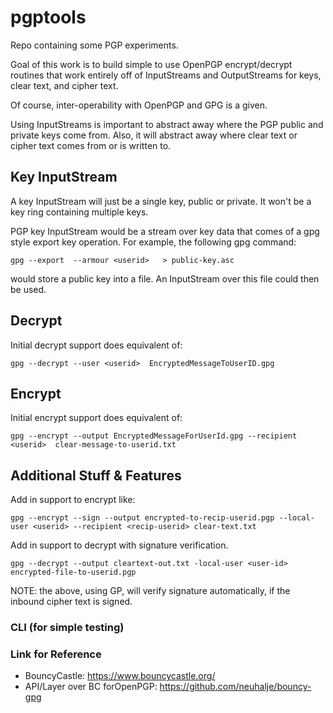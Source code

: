 # pgptools
Repo containing some PGP experiments. 


Goal of this work is to build simple to use OpenPGP encrypt/decrypt routines that 
work entirely off of InputStreams and OutputStreams for keys, clear text, and cipher text.  

Of course, inter-operability with OpenPGP and GPG is a given.

Using InputStreams is important to abstract away where the PGP public and private
keys come from.  Also, it will abstract away where clear text or cipher text comes 
from or is written to. 


## Key InputStream
A key InputStream will just be a single key, public or private.  It won't be a key
ring containing multiple keys. 

PGP key InputStream would be a stream over key data that comes of a gpg style 
export key operation.  For example, the following gpg command: 

``` 
gpg --export  --armour <userid>   > public-key.asc
```
would store a public key into a file.    An InputStream over this file could 
then be used.   

## Decrypt
Initial decrypt support does equivalent of: 

```
gpg --decrypt --user <userid>  EncryptedMessageToUserID.gpg 
```

## Encrypt
Initial encrypt support does equivalent of: 

```
gpg --encrypt --output EncryptedMessageForUserId.gpg --recipient <userid>  clear-message-to-userid.txt
```

## Additional Stuff & Features

Add in support to encrypt like: 

```
gpg --encrypt --sign --output encrypted-to-recip-userid.pgp --local-user <userid> --recipient <recip-userid> clear-text.txt
```

Add in support to decrypt with signature verification.   

```
gpg --decrypt --output cleartext-out.txt -local-user <user-id> encrypted-file-to-userid.pgp
```

NOTE:   the above, using GP, will verify signature automatically, if the inbound cipher text is signed. 


### CLI (for simple testing)
<tbd> 

### Link for Reference

* BouncyCastle:  https://www.bouncycastle.org/
* API/Layer over BC forOpenPGP:   https://github.com/neuhalje/bouncy-gpg


